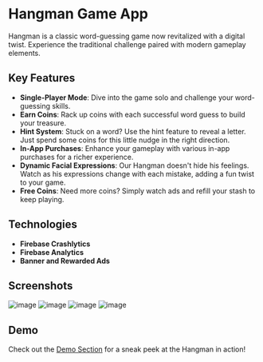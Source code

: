 # Hangman Game App

Hangman is a classic word-guessing game now revitalized with a digital twist. Experience the traditional challenge paired with modern gameplay elements.

## Key Features

- **Single-Player Mode**: Dive into the game solo and challenge your word-guessing skills.
- **Earn Coins**: Rack up coins with each successful word guess to build your treasure.
- **Hint System**: Stuck on a word? Use the hint feature to reveal a letter. Just spend some coins for this little nudge in the right direction.
- **In-App Purchases**: Enhance your gameplay with various in-app purchases for a richer experience.
- **Dynamic Facial Expressions**: Our Hangman doesn't hide his feelings. Watch as his expressions change with each mistake, adding a fun twist to your game.
- **Free Coins**: Need more coins? Simply watch ads and refill your stash to keep playing.

## Technologies

- **Firebase Crashlytics**
- **Firebase Analytics**
- **Banner and Rewarded Ads**

## Screenshots

![image](https://github.com/MaayanShiran/Hangman/assets/95546841/c3a543f9-011a-4939-bba2-4f68a137fa3c)
![image](https://github.com/MaayanShiran/Hangman/assets/95546841/fffdc3d6-e6c7-490d-9f5c-88c13b4bace3)
![image](https://github.com/MaayanShiran/Hangman/assets/95546841/9ff88770-077a-4b98-81ce-fc819dab214d)
![image](https://github.com/MaayanShiran/Hangman/assets/95546841/09819949-7a30-45bf-b939-ef975d8e37ad)


## Demo

Check out the [Demo Section](#demo) for a sneak peek at the Hangman in action!
